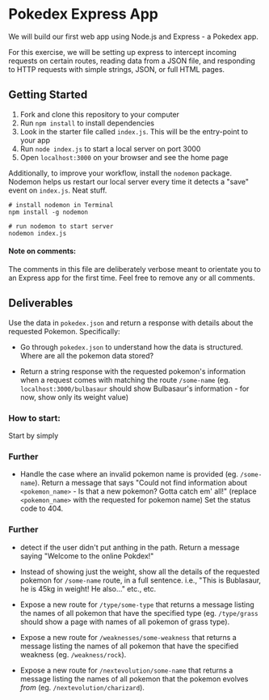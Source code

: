 # Pokedex Express App

We will build our first web app using Node.js and Express - a Pokedex app.

For this exercise, we will be setting up express to intercept incoming requests on certain routes, reading data from a JSON file, and responding to HTTP requests with simple strings, JSON, or full HTML pages.

## Getting Started

1.  Fork and clone this repository to your computer
2.  Run `npm install` to install dependencies
3.  Look in the starter file called `index.js`. This will be the entry-point to your app
4.  Run `node index.js` to start a local server on port 3000
5.  Open `localhost:3000` on your browser and see the home page

Additionally, to improve your workflow, install the `nodemon` package. Nodemon helps us restart our local server every time it detects a "save" event on `index.js`. Neat stuff.

```
# install nodemon in Terminal
npm install -g nodemon

# run nodemon to start server
nodemon index.js
```

#### Note on comments:

The comments in this file are deliberately verbose meant to orientate you to an Express app for the first time. Feel free to remove any or all comments.

## Deliverables

Use the data in `pokedex.json` and return a response with details about the requested Pokemon. Specifically:

* Go through `pokedex.json` to understand how the data is structured. Where are all the pokemon data stored?

* Return a string response with the requested pokemon's information when a request comes with matching the route `/some-name` (eg. `localhost:3000/bulbasaur` should show Bulbasaur's information - for now, show only its weight value)

### How to start:
Start by simply 

### Further

* Handle the case where an invalid pokemon name is provided (eg. `/some-name`). Return a message that says "Could not find information about `<pokemon_name>` - Is that a new pokemon? Gotta catch em' all!" (replace `<pokemon_name>` with the requested for pokemon name) Set the status code to 404.

### Further

* detect if the user didn't put anthing in the path. Return a message saying "Welcome to the online Pokdex!"

* Instead of showing just the weight, show all the details of the requested pokemon for `/some-name` route, in a full sentence. i.e., "This is Bublasaur, he is 45kg in weight! He also..." etc., etc.

* Expose a new route for `/type/some-type` that returns a message listing the names of all pokemon that have the specified type (eg. `/type/grass` should show a page with names of all pokemon of grass type).

* Expose a new route for `/weaknesses/some-weakness` that returns a message listing the names of all pokemon that have the specified weakness (eg. `/weakness/rock`).

* Expose a new route for `/nextevolution/some-name` that returns a message listing the names of all pokemon that the pokemon evolves *from* (eg. `/nextevolution/charizard`).


